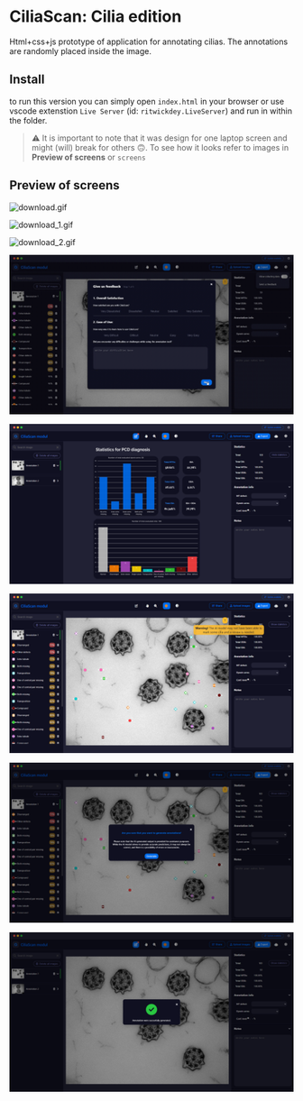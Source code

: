 # CiliaScan: Cilia edition

Html+css+js prototype of application for annotating cilias. The annotations are randomly placed inside the image.

## Install

to run this version you can simply open `index.html` in your browser or use vscode extenstion `Live Server` (id: `ritwickdey.LiveServer`) and run in within the folder.

> ⚠️ It is important to note that it was design for one laptop screen and might (will) break for others 🙃. To see how it looks refer to images in **Preview of screens** or `screens`

## Preview of screens

![download.gif](.\screens\download.gif)

![download_1.gif](.\screens\download_1.gif)

![download_2.gif](.\screens\download_2.gif)

![download_3.gif](.\screens\download_3.gif)

![image.png](.\screens\image.png)

![image_2.png](.\screens\image_2.png)

![image_3.png](.\screens\image_3.png)

![image_1.png](.\screens\image_1.png)
